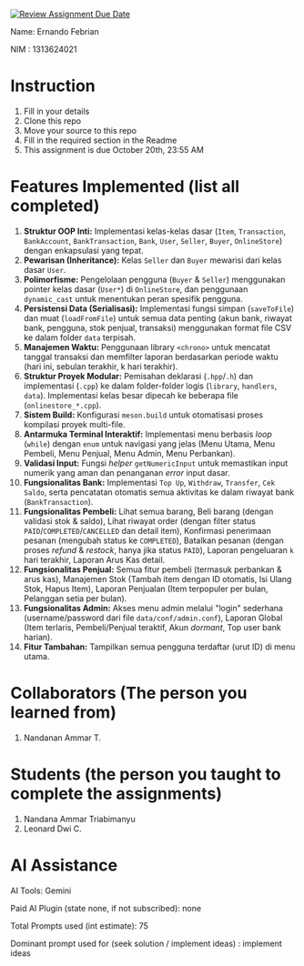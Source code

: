 [![Review Assignment Due Date](https://classroom.github.com/assets/deadline-readme-button-22041afd0340ce965d47ae6ef1cefeee28c7c493a6346c4f15d667ab976d596c.svg)](https://classroom.github.com/a/SCVt0OYF)

Name: Ernando Febrian

NIM : 1313624021

# Instruction
1. Fill in your details
2. Clone this repo
3. Move your source to this repo
4. Fill in the required section in the Readme
5. This assignment is due October 20th, 23:55 AM

# Features Implemented (list all completed)
1.  **Struktur OOP Inti:** Implementasi kelas-kelas dasar (`Item`, `Transaction`, `BankAccount`, `BankTransaction`, `Bank`, `User`, `Seller`, `Buyer`, `OnlineStore`) dengan enkapsulasi yang tepat.
2.  **Pewarisan (Inheritance):** Kelas `Seller` dan `Buyer` mewarisi dari kelas dasar `User`.
3.  **Polimorfisme:** Pengelolaan pengguna (`Buyer` & `Seller`) menggunakan pointer kelas dasar (`User*`) di `OnlineStore`, dan penggunaan `dynamic_cast` untuk menentukan peran spesifik pengguna.
4.  **Persistensi Data (Serialisasi):** Implementasi fungsi simpan (`saveToFile`) dan muat (`loadFromFile`) untuk semua data penting (akun bank, riwayat bank, pengguna, stok penjual, transaksi) menggunakan format file CSV ke dalam folder `data` terpisah.
5.  **Manajemen Waktu:** Penggunaan library `<chrono>` untuk mencatat tanggal transaksi dan memfilter laporan berdasarkan periode waktu (hari ini, sebulan terakhir, k hari terakhir).
6.  **Struktur Proyek Modular:** Pemisahan deklarasi (`.hpp`/`.h`) dan implementasi (`.cpp`) ke dalam folder-folder logis (`library`, `handlers`, `data`). Implementasi kelas besar dipecah ke beberapa file (`onlinestore_*.cpp`).
7.  **Sistem Build:** Konfigurasi `meson.build` untuk otomatisasi proses kompilasi proyek multi-file.
8.  **Antarmuka Terminal Interaktif:** Implementasi menu berbasis *loop* (`while`) dengan `enum` untuk navigasi yang jelas (Menu Utama, Menu Pembeli, Menu Penjual, Menu Admin, Menu Perbankan).
9.  **Validasi Input:** Fungsi *helper* `getNumericInput` untuk memastikan input numerik yang aman dan penanganan *error* input dasar.
10. **Fungsionalitas Bank:** Implementasi `Top Up`, `Withdraw`, `Transfer`, `Cek Saldo`, serta pencatatan otomatis semua aktivitas ke dalam riwayat bank (`BankTransaction`).
11. **Fungsionalitas Pembeli:** Lihat semua barang, Beli barang (dengan validasi stok & saldo), Lihat riwayat order (dengan filter status `PAID`/`COMPLETED`/`CANCELLED` dan detail item), Konfirmasi penerimaan pesanan (mengubah status ke `COMPLETED`), Batalkan pesanan (dengan proses *refund* & *restock*, hanya jika status `PAID`), Laporan pengeluaran `k` hari terakhir, Laporan Arus Kas detail.
12. **Fungsionalitas Penjual:** Semua fitur pembeli (termasuk perbankan & arus kas), Manajemen Stok (Tambah item dengan ID otomatis, Isi Ulang Stok, Hapus Item), Laporan Penjualan (Item terpopuler per bulan, Pelanggan setia per bulan).
13. **Fungsionalitas Admin:** Akses menu admin melalui "login" sederhana (username/password dari file `data/conf/admin.conf`), Laporan Global (Item terlaris, Pembeli/Penjual teraktif, Akun *dormant*, Top user bank harian).
14. **Fitur Tambahan:** Tampilkan semua pengguna terdaftar (urut ID) di menu utama.

# Collaborators (The person you learned from)
1. Nandanan Ammar T.

# Students (the person you taught to complete the assignments)
1. Nandana Ammar Triabimanyu
2. Leonard Dwi C.

# AI Assistance
AI Tools: Gemini

Paid AI Plugin (state none, if not subscribed): none

Total Prompts used (int estimate): 75

Dominant prompt used for (seek solution / implement ideas) : implement ideas
